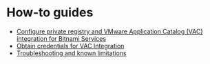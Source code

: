 # How-to guides

- [Configure private registry and VMware Application Catalog (VAC) integration for Bitnami Services](how-to-guides/configure-private-reg-integration.hbs.md)
- [Obtain credentials for VAC Integration](how-to-guides/obtain-credentials-for-vac-integration.hbs.md)
- [Troubleshooting and known limitations](../services-toolkit/how-to-guides/troubleshooting.hbs.md#stk-debug-dynamic-provisioning)
